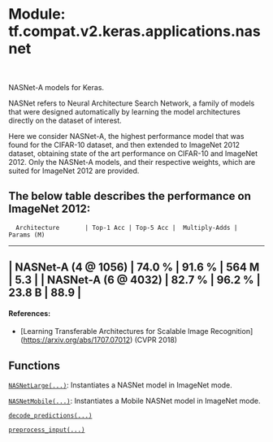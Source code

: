 <div itemscope itemtype="http://developers.google.com/ReferenceObject">
<meta itemprop="name" content="tf.compat.v2.keras.applications.nasnet" />
<meta itemprop="path" content="Stable" />
</div>

# Module: tf.compat.v2.keras.applications.nasnet


<table class="tfo-notebook-buttons tfo-api" align="left">
</table>



NASNet-A models for Keras.


NASNet refers to Neural Architecture Search Network, a family of models
that were designed automatically by learning the model architectures
directly on the dataset of interest.

Here we consider NASNet-A, the highest performance model that was found
for the CIFAR-10 dataset, and then extended to ImageNet 2012 dataset,
obtaining state of the art performance on CIFAR-10 and ImageNet 2012.
Only the NASNet-A models, and their respective weights, which are suited
for ImageNet 2012 are provided.

The below table describes the performance on ImageNet 2012:
--------------------------------------------------------------------------------
      Architecture       | Top-1 Acc | Top-5 Acc |  Multiply-Adds |  Params (M)
--------------------------------------------------------------------------------
|   NASNet-A (4 @ 1056)  |   74.0 %  |   91.6 %  |       564 M    |     5.3    |
|   NASNet-A (6 @ 4032)  |   82.7 %  |   96.2 %  |      23.8 B    |    88.9    |
--------------------------------------------------------------------------------

#### References:

- [Learning Transferable Architectures for Scalable Image Recognition]
  (https://arxiv.org/abs/1707.07012) (CVPR 2018)


## Functions

[`NASNetLarge(...)`](../../../../../tf/keras/applications/NASNetLarge.md): Instantiates a NASNet model in ImageNet mode.

[`NASNetMobile(...)`](../../../../../tf/keras/applications/NASNetMobile.md): Instantiates a Mobile NASNet model in ImageNet mode.

[`decode_predictions(...)`](../../../../../tf/keras/applications/nasnet/decode_predictions.md)

[`preprocess_input(...)`](../../../../../tf/keras/applications/nasnet/preprocess_input.md)



